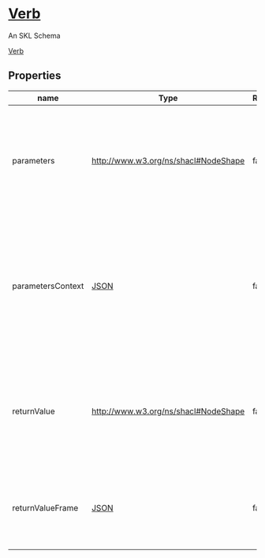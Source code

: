 <!--- This is an autogenerated file -->
# [Verb](../../../schemas/core/verb)

An SKL Schema



[Verb](../../../schemas/core/verb)

## Properties

| name | Type | Required | Description | Cardinality |
| ---- | ---- | ---- | ----------- | ---- |
| parameters | http://www.w3.org/ns/shacl#NodeShape | false | A SHACL NodeShape specifying the format and constraints that the parameters of a Verb must conform to. | 0..1 |
| parametersContext | [JSON](http://www.w3.org/1999/02/22-rdf-syntax-ns#JSON) | false | A JSON-LD Context Definition used to expand the parameters supplied a Verb so that they can be validated against the Verb's `parameters` NodeShape. | 0..1 |
| returnValue | http://www.w3.org/ns/shacl#NodeShape | false | A SHACL NodeShape specifying the format and constraints that the return value of a Verb must conform to. | 0..1 |
| returnValueFrame | [JSON](http://www.w3.org/1999/02/22-rdf-syntax-ns#JSON) | false | A JSON-LD Frame used to transform the JSON-LD returned by a Mapping to this Verb. | 0..1 |

